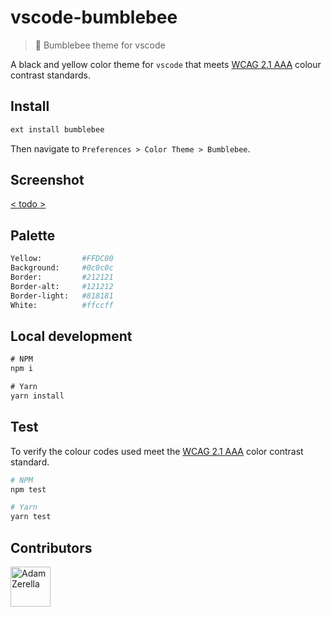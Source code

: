 # vscode-bumblebee
> 🐝 Bumblebee theme for vscode

A black and yellow color theme for `vscode` that meets [WCAG 2.1 AAA](https://www.w3.org/WAI/WCAG21/Understanding/contrast-minimum.html) colour contrast standards.

## Install

```bash
ext install bumblebee
```

Then navigate to `Preferences > Color Theme > Bumblebee`.

## Screenshot

[< todo >](todo)

## Palette

```bash
Yellow:         #FFDC00
Background:     #0c0c0c
Border:         #212121
Border-alt:     #121212
Border-light:   #818181
White:          #ffccff
```

## Local development

```javascript
# NPM
npm i

# Yarn
yarn install
```

## Test
To verify the colour codes used meet the [WCAG 2.1 AAA](https://www.w3.org/WAI/WCAG21/Understanding/contrast-minimum.html) color contrast standard.

```bash
# NPM
npm test

# Yarn
yarn test
```

## Contributors
<div style="display:inline;">
  <a href="https://github.com/adamzerella"><img width="64" height="64" src="https://avatars0.githubusercontent.com/u/1501560?s=460&v=4" alt="Adam Zerella"/></a>
</div>